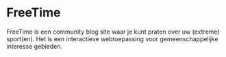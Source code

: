 # FreeTime

FreeTime is een community blog site waar je kunt praten over uw (extreme) sport(en). Het is een interactieve webtoepassing voor gemeenschappelijke interesse gebieden.
